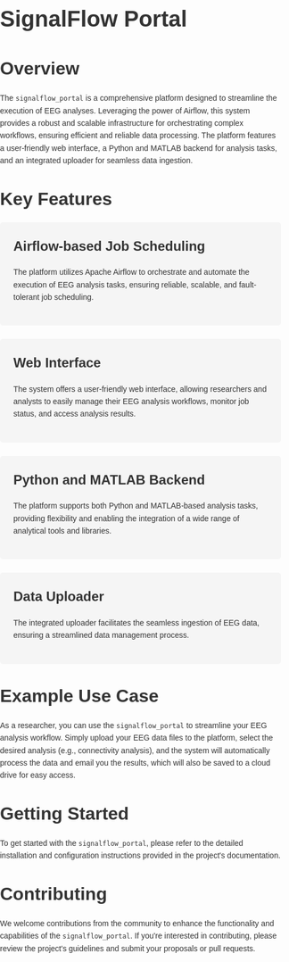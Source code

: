 # SignalFlow Portal

<style>
  /* Styles for the SignalFlow Portal README */
  body {
    font-family: Arial, sans-serif;
    line-height: 1.6;
    color: #333;
    margin: 0;
    padding: 0;
  }

  h1, h2, h3 {
    font-weight: bold;
    margin-top: 2rem;
    margin-bottom: 1rem;
  }

  h1 {
    font-size: 2.5rem;
  }

  h2 {
    font-size: 2rem;
  }

  h3 {
    font-size: 1.5rem;
  }

  ul {
    list-style-type: disc;
    margin-left: 1.5rem;
  }

  p {
    margin-bottom: 1rem;
  }

  .feature {
    background-color: #f5f5f5;
    padding: 1.5rem;
    border-radius: 5px;
    margin-bottom: 1.5rem;
  }

  .feature h3 {
    margin-top: 0;
  }
</style>

## Overview
The `signalflow_portal` is a comprehensive platform designed to streamline the execution of EEG analyses. Leveraging the power of Airflow, this system provides a robust and scalable infrastructure for orchestrating complex workflows, ensuring efficient and reliable data processing. The platform features a user-friendly web interface, a Python and MATLAB backend for analysis tasks, and an integrated uploader for seamless data ingestion.

## Key Features

<div class="feature">
  <h3>Airflow-based Job Scheduling</h3>
  <p>The platform utilizes Apache Airflow to orchestrate and automate the execution of EEG analysis tasks, ensuring reliable, scalable, and fault-tolerant job scheduling.</p>
</div>

<div class="feature">
  <h3>Web Interface</h3>
  <p>The system offers a user-friendly web interface, allowing researchers and analysts to easily manage their EEG analysis workflows, monitor job status, and access analysis results.</p>
</div>

<div class="feature">
  <h3>Python and MATLAB Backend</h3>
  <p>The platform supports both Python and MATLAB-based analysis tasks, providing flexibility and enabling the integration of a wide range of analytical tools and libraries.</p>
</div>

<div class="feature">
  <h3>Data Uploader</h3>
  <p>The integrated uploader facilitates the seamless ingestion of EEG data, ensuring a streamlined data management process.</p>
</div>

## Example Use Case
As a researcher, you can use the `signalflow_portal` to streamline your EEG analysis workflow. Simply upload your EEG data files to the platform, select the desired analysis (e.g., connectivity analysis), and the system will automatically process the data and email you the results, which will also be saved to a cloud drive for easy access.

## Getting Started
To get started with the `signalflow_portal`, please refer to the detailed installation and configuration instructions provided in the project's documentation.

## Contributing
We welcome contributions from the community to enhance the functionality and capabilities of the `signalflow_portal`. If you're interested in contributing, please review the project's guidelines and submit your proposals or pull requests.
